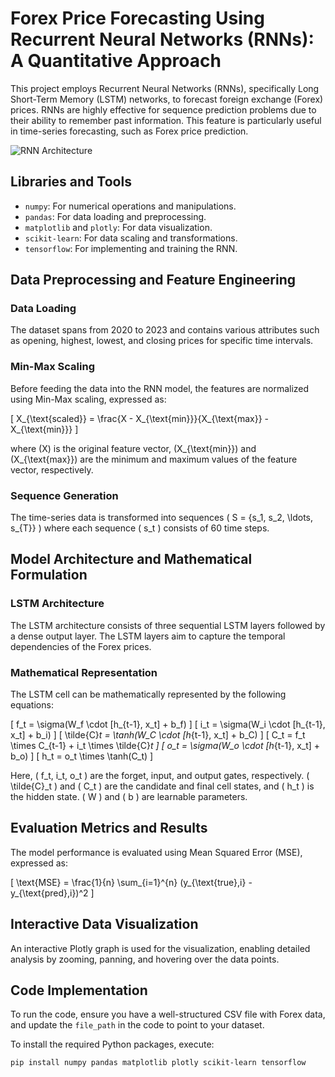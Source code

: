 # Forex Price Forecasting Using Recurrent Neural Networks (RNNs): A Quantitative Approach

This project employs Recurrent Neural Networks (RNNs), specifically Long Short-Term Memory (LSTM) networks, to forecast foreign exchange (Forex) prices. RNNs are highly effective for sequence prediction problems due to their ability to remember past information. This feature is particularly useful in time-series forecasting, such as Forex price prediction.

![RNN Architecture](rnn_architecture.png)

## Libraries and Tools

- `numpy`: For numerical operations and manipulations.
- `pandas`: For data loading and preprocessing.
- `matplotlib` and `plotly`: For data visualization.
- `scikit-learn`: For data scaling and transformations.
- `tensorflow`: For implementing and training the RNN.

## Data Preprocessing and Feature Engineering

### Data Loading

The dataset spans from 2020 to 2023 and contains various attributes such as opening, highest, lowest, and closing prices for specific time intervals.

### Min-Max Scaling

Before feeding the data into the RNN model, the features are normalized using Min-Max scaling, expressed as:

\[
X_{\text{scaled}} = \frac{X - X_{\text{min}}}{X_{\text{max}} - X_{\text{min}}}
\]

where \(X\) is the original feature vector, \(X_{\text{min}}\) and \(X_{\text{max}}\) are the minimum and maximum values of the feature vector, respectively.

### Sequence Generation

The time-series data is transformed into sequences \( S = \{s_1, s_2, \ldots, s_{T}\} \) where each sequence \( s_t \) consists of 60 time steps.

## Model Architecture and Mathematical Formulation

### LSTM Architecture

The LSTM architecture consists of three sequential LSTM layers followed by a dense output layer. The LSTM layers aim to capture the temporal dependencies of the Forex prices.

### Mathematical Representation

The LSTM cell can be mathematically represented by the following equations:

\[
f_t = \sigma(W_f \cdot [h_{t-1}, x_t] + b_f)
\]
\[
i_t = \sigma(W_i \cdot [h_{t-1}, x_t] + b_i)
\]
\[
\tilde{C}_t = \tanh(W_C \cdot [h_{t-1}, x_t] + b_C)
\]
\[
C_t = f_t \times C_{t-1} + i_t \times \tilde{C}_t
\]
\[
o_t = \sigma(W_o \cdot [h_{t-1}, x_t] + b_o)
\]
\[
h_t = o_t \times \tanh(C_t)
\]

Here, \( f_t, i_t, o_t \) are the forget, input, and output gates, respectively. \( \tilde{C}_t \) and \( C_t \) are the candidate and final cell states, and \( h_t \) is the hidden state. \( W \) and \( b \) are learnable parameters.

## Evaluation Metrics and Results

The model performance is evaluated using Mean Squared Error (MSE), expressed as:

\[
\text{MSE} = \frac{1}{n} \sum_{i=1}^{n} (y_{\text{true},i} - y_{\text{pred},i})^2
\]

## Interactive Data Visualization

An interactive Plotly graph is used for the visualization, enabling detailed analysis by zooming, panning, and hovering over the data points.

## Code Implementation

To run the code, ensure you have a well-structured CSV file with Forex data, and update the `file_path` in the code to point to your dataset.

To install the required Python packages, execute:

```bash
pip install numpy pandas matplotlib plotly scikit-learn tensorflow
